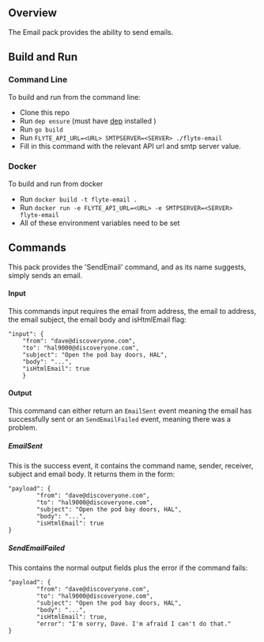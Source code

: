 ## Overview
The Email pack provides the ability to send emails.

## Build and Run
### Command Line
To build and run from the command line:
* Clone this repo
* Run `dep ensure` (must have [dep](https://github.com/golang/dep) installed )
* Run `go build`
* Run `FLYTE_API_URL=<URL> SMTPSERVER=<SERVER> ./flyte-email`
* Fill in this command with the relevant API url and smtp server value.




### Docker
To build and run from docker
* Run `docker build -t flyte-email .`
* Run `docker run -e FLYTE_API_URL=<URL> -e SMTPSERVER=<SERVER> flyte-email`
* All of these environment variables need to be set





## Commands
This pack provides the 'SendEmail' command, and as its name suggests, simply sends an email.
#### Input
This commands input requires the email from address, the email to address, the email subject, the email body and isHtmlEmail flag:
```
"input": {
    "from": "dave@discoveryone.com",
    "to": "hal9000@discoveryone.com",
    "subject": "Open the pod bay doors, HAL",
    "body": "...",
    "isHtmlEmail": true
    }
```
#### Output
This command can either return an `EmailSent` event meaning the email has successfully sent or an 
`SendEmailFailed` event, meaning there was a problem.
##### EmailSent
This is the success event, it contains the command name, sender, receiver, subject and email body. It returns them 
in the form:
```
"payload": {
        "from": "dave@discoveryone.com",
        "to": "hal9000@discoveryone.com",
        "subject": "Open the pod bay doors, HAL",
        "body": "...",
        "isHtmlEmail": true
}
```
##### SendEmailFailed
This contains the normal output fields plus the error if the command fails:
```
"payload": {
        "from": "dave@discoveryone.com",
        "to": "hal9000@discoveryone.com",
        "subject": "Open the pod bay doors, HAL",
        "body": "...",
        "isHtmlEmail": true,
        "error": "I'm sorry, Dave. I'm afraid I can't do that."
}
```
